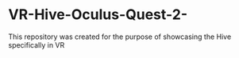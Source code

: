 # VR-Hive-Oculus-Quest-2-
This repository was created for the purpose of showcasing the Hive specifically in VR
